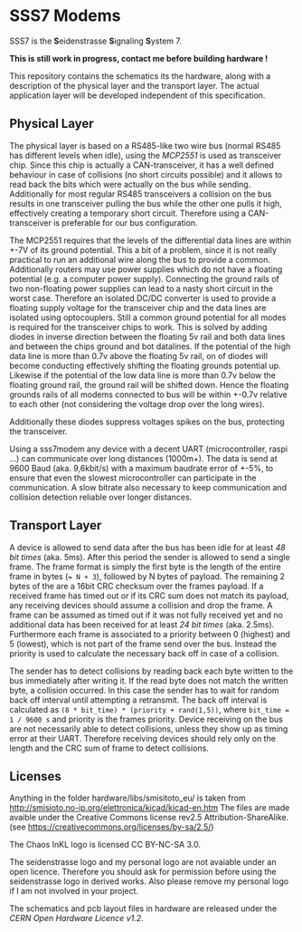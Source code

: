 SSS7 Modems
===========
SSS7 is the **S**eidenstrasse **S**ignaling **S**ystem 7.

**This is still work in progress, contact me before building hardware !**

This repository contains the schematics its the hardware,
along with a description of the physical layer and the transport layer.
The actual application layer will be developed independent of this specification.


Physical Layer
--------------
The physical layer is based on a RS485-like two wire bus 
(normal RS485 has different levels when idle),
using the *MCP2551* is used as transceiver chip.
Since this chip is actually a CAN-transceiver,
it has a well defined behaviour in case of collisions (no short circuits possible)
and it allows to read back the bits which were actually on the bus while sending.
Additionally for most regular RS485 transceivers a collision on the bus results
in one transceiver pulling the bus while the other one pulls it high,
effectively creating a temporary short circuit.
Therefore using a CAN-transceiver is preferable for our bus configuration.

The MCP2551 requires that the levels of the differential data lines are within +-7V
of its ground potential.
This a bit of a problem, since it is not really practical to run an additional wire
along the bus to provide a common.
Additionally routers may use power supplies which do not have a floating potential
(e.g. a computer power supply).
Connecting the ground rails of two non-floating power supplies can lead to a nasty
short circuit in the worst case.
Therefore an isolated DC/DC converter is used to provide a floating supply voltage 
for the transceiver chip and the data lines are isolated using optocouplers.
Still a common ground potential for all modes is required for the transceiver chips to work.
This is solved by adding diodes in inverse direction between the floating 5v rail and both data lines
and between the chips ground and bot datalines.
If the potential of the high data line is more than 0.7v above the floating 5v rail,
on of diodes will become conducting effectively shifting the floating grounds potential up.
Likewise if the potential of the low data line is more than 0.7v below the floating ground rail,
the ground rail will be shifted down.
Hence the floating grounds rails of all modems connected to bus will be within +-0.7v relative to each other
(not considering the voltage drop over the long wires).

Additionally these diodes suppress voltages spikes on the bus,
protecting the transceiver.

Using a sss7modem any device with a decent UART (microcontroller, raspi ...) 
can communicate over long distances (1000m+).
The data is send at 9600 Baud (aka. 9,6kbit/s) with a maximum baudrate error of +-5%,
to ensure that even the slowest microcontroller can participate in the communication.
A slow bitrate also necessary to keep communication and collision detection reliable over longer
distances.


Transport Layer
---------------
A device is allowed to send data after the bus has been idle for at least *48 bit times* (aka. 5ms).
After this period the sender is allowed to send a single frame.
The frame format is simply the first byte is the length of the entire frame in bytes (`= N + 3`), 
followed by N bytes of payload.
The remaining 2 bytes of the are a 16bit CRC checksum over the frames payload.
If a received frame has timed out or if its CRC sum does not match its payload,
any receiving devices should assume a collision and drop the frame.
A frame can be assumed as timed out if it was not fully received yet and no
additional data has been received for at least *24 bit times* (aka. 2.5ms).
Furthermore each frame is associated to a priority between 0 (highest) and 5 (lowest),
which is not part of the frame send over the bus.
Instead the priority is used to calculate the necessary back off in case of a collision.

The sender has to detect collisions by reading back each byte written to the bus immediately after writing it.
If the read byte does not match the written byte, a collision occurred.
In this case the sender has to wait for random back off interval until attempting a retransmit.
The back off interval is calculated as `(8 * bit_time) * (priority + rand(1,5))`,
where `bit_time = 1 / 9600 s` and priority is the frames priority.
Device receiving on the bus are not necessarily able to detect collisions,
unless they show up as timing error at their UART.
Therefore receiving devices should rely only on the length and the CRC sum of frame to detect collisions.


Licenses
--------

Anything in the folder hardware/libs/smisitoto_eu/ is taken from http://smisioto.no-ip.org/elettronica/kicad/kicad-en.htm
The files are made avaible under the Creative Commons license rev2.5 Attribution-ShareAlike. (see https://creativecommons.org/licenses/by-sa/2.5/)

The Chaos InKL logo is licensed CC BY-NC-SA 3.0.

The seidenstrasse logo and my personal logo are not avaiable under an open licence.
Therefore you should ask for permission before using the seidenstrasse logo in derived works.
Also please remove my personal logo if I am not involved in your project.

The schematics and pcb layout files in hardware are released under the *CERN Open Hardware Licence v1.2*.

